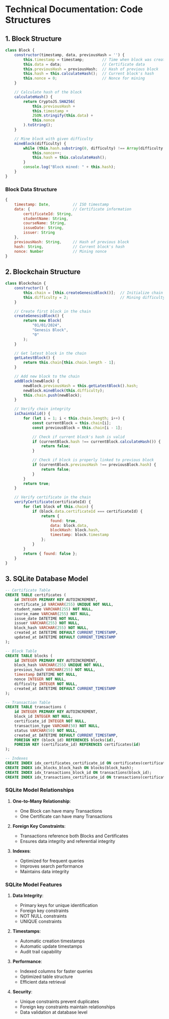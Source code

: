 # Technical Documentation: Code Structures

## 1. Block Structure

```javascript
class Block {
    constructor(timestamp, data, previousHash = '') {
        this.timestamp = timestamp;        // Time when block was created
        this.data = data;                  // Certificate data
        this.previousHash = previousHash;  // Hash of previous block
        this.hash = this.calculateHash();  // Current block's hash
        this.nonce = 0;                    // Nonce for mining
    }

    // Calculate hash of the block
    calculateHash() {
        return CryptoJS.SHA256(
            this.previousHash + 
            this.timestamp + 
            JSON.stringify(this.data) + 
            this.nonce
        ).toString();
    }

    // Mine block with given difficulty
    mineBlock(difficulty) {
        while (this.hash.substring(0, difficulty) !== Array(difficulty + 1).join("0")) {
            this.nonce++;
            this.hash = this.calculateHash();
        }
        console.log("Block mined: " + this.hash);
    }
}
```

### Block Data Structure
```javascript
{
    timestamp: Date,          // ISO timestamp
    data: {                   // Certificate information
        certificateId: String,
        studentName: String,
        courseName: String,
        issueDate: String,
        issuer: String
    },
    previousHash: String,     // Hash of previous block
    hash: String,             // Current block's hash
    nonce: Number             // Mining nonce
}
```

## 2. Blockchain Structure

```javascript
class Blockchain {
    constructor() {
        this.chain = [this.createGenesisBlock()];  // Initialize chain with genesis block
        this.difficulty = 2;                       // Mining difficulty
    }

    // Create first block in the chain
    createGenesisBlock() {
        return new Block(
            "01/01/2024", 
            "Genesis Block", 
            "0"
        );
    }

    // Get latest block in the chain
    getLatestBlock() {
        return this.chain[this.chain.length - 1];
    }

    // Add new block to the chain
    addBlock(newBlock) {
        newBlock.previousHash = this.getLatestBlock().hash;
        newBlock.mineBlock(this.difficulty);
        this.chain.push(newBlock);
    }

    // Verify chain integrity
    isChainValid() {
        for (let i = 1; i < this.chain.length; i++) {
            const currentBlock = this.chain[i];
            const previousBlock = this.chain[i - 1];

            // Check if current block's hash is valid
            if (currentBlock.hash !== currentBlock.calculateHash()) {
                return false;
            }

            // Check if block is properly linked to previous block
            if (currentBlock.previousHash !== previousBlock.hash) {
                return false;
            }
        }
        return true;
    }

    // Verify certificate in the chain
    verifyCertificate(certificateId) {
        for (let block of this.chain) {
            if (block.data.certificateId === certificateId) {
                return {
                    found: true,
                    data: block.data,
                    blockHash: block.hash,
                    timestamp: block.timestamp
                };
            }
        }
        return { found: false };
    }
}
```

## 3. SQLite Database Model

```sql
-- Certificate Table
CREATE TABLE certificates (
    id INTEGER PRIMARY KEY AUTOINCREMENT,
    certificate_id VARCHAR(255) UNIQUE NOT NULL,
    student_name VARCHAR(255) NOT NULL,
    course_name VARCHAR(255) NOT NULL,
    issue_date DATETIME NOT NULL,
    issuer VARCHAR(255) NOT NULL,
    block_hash VARCHAR(255) NOT NULL,
    created_at DATETIME DEFAULT CURRENT_TIMESTAMP,
    updated_at DATETIME DEFAULT CURRENT_TIMESTAMP
);

-- Block Table
CREATE TABLE blocks (
    id INTEGER PRIMARY KEY AUTOINCREMENT,
    block_hash VARCHAR(255) UNIQUE NOT NULL,
    previous_hash VARCHAR(255) NOT NULL,
    timestamp DATETIME NOT NULL,
    nonce INTEGER NOT NULL,
    difficulty INTEGER NOT NULL,
    created_at DATETIME DEFAULT CURRENT_TIMESTAMP
);

-- Transaction Table
CREATE TABLE transactions (
    id INTEGER PRIMARY KEY AUTOINCREMENT,
    block_id INTEGER NOT NULL,
    certificate_id INTEGER NOT NULL,
    transaction_type VARCHAR(50) NOT NULL,
    status VARCHAR(50) NOT NULL,
    created_at DATETIME DEFAULT CURRENT_TIMESTAMP,
    FOREIGN KEY (block_id) REFERENCES blocks(id),
    FOREIGN KEY (certificate_id) REFERENCES certificates(id)
);

-- Indexes
CREATE INDEX idx_certificates_certificate_id ON certificates(certificate_id);
CREATE INDEX idx_blocks_block_hash ON blocks(block_hash);
CREATE INDEX idx_transactions_block_id ON transactions(block_id);
CREATE INDEX idx_transactions_certificate_id ON transactions(certificate_id);
```

### SQLite Model Relationships

1. **One-to-Many Relationship**:
   - One Block can have many Transactions
   - One Certificate can have many Transactions

2. **Foreign Key Constraints**:
   - Transactions reference both Blocks and Certificates
   - Ensures data integrity and referential integrity

3. **Indexes**:
   - Optimized for frequent queries
   - Improves search performance
   - Maintains data integrity

### SQLite Model Features

1. **Data Integrity**:
   - Primary keys for unique identification
   - Foreign key constraints
   - NOT NULL constraints
   - UNIQUE constraints

2. **Timestamps**:
   - Automatic creation timestamps
   - Automatic update timestamps
   - Audit trail capability

3. **Performance**:
   - Indexed columns for faster queries
   - Optimized table structure
   - Efficient data retrieval

4. **Security**:
   - Unique constraints prevent duplicates
   - Foreign key constraints maintain relationships
   - Data validation at database level 